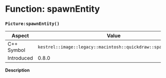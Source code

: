 
# Function: spawnEntity
### `Picture:spawnEntity()`

| Aspect | Value |
| --- | --- |
| C++ Symbol | `kestrel::image::legacy::macintosh::quickdraw::spawn_entity()` |
| Introduced | 0.8.0 |

**Description**


